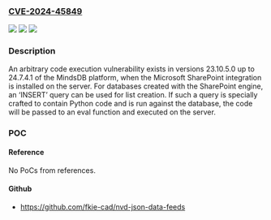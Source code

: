 ### [CVE-2024-45849](https://cve.mitre.org/cgi-bin/cvename.cgi?name=CVE-2024-45849)
![](https://img.shields.io/static/v1?label=Product&message=mindsdb&color=blue)
![](https://img.shields.io/static/v1?label=Version&message=23.10.5.0%3C%2024.7.4.1%20&color=brighgreen)
![](https://img.shields.io/static/v1?label=Vulnerability&message=CWE-95%20Improper%20Neutralization%20of%20Directives%20in%20Dynamically%20Evaluated%20Code%20('Eval%20Injection')&color=brighgreen)

### Description

An arbitrary code execution vulnerability exists in versions 23.10.5.0 up to 24.7.4.1 of the MindsDB platform, when the Microsoft SharePoint integration is installed on the server. For databases created with the SharePoint engine, an ‘INSERT’ query can be used for list creation. If such a query is specially crafted to contain Python code and is run against the database, the code will be passed to an eval function and executed on the server.

### POC

#### Reference
No PoCs from references.

#### Github
- https://github.com/fkie-cad/nvd-json-data-feeds


